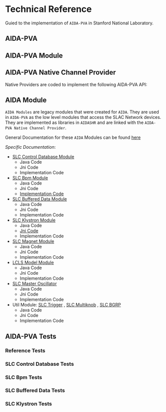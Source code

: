 # Technical Reference

Guied to the implementation of `AIDA-PVA` in Stanford National Laboratory.

## AIDA-PVA

## AIDA-PVA Module

## AIDA-PVA Native Channel Provider

Native Providers are coded to implement the following AIDA-PVA API:

## AIDA Module

`AIDA Modules` are legacy modules that were created for `AIDA`. They are used in `AIDA-PVA` as the low level modules
that access the SLAC Network devices. They are implemented as libraries in `AIDASHR` and are linked with
the `AIDA-PVA Native Channel Provider`.

General Documentation for these `AIDA` Modules can be found [here](https://www.slac.stanford.edu/grp/cd/soft/aida/)

_Specific Documentation_:

* [SLC Control Database Module](https://www.slac.stanford.edu/grp/cd/soft/aida/slcDatabaseDpGuide.html)
  * Java Code
  * Jni Code
  * Implementation Code
* [SLC Bpm Module](https://www.slac.stanford.edu/grp/cd/soft/aida/slcBpmDpGuide.html)
  * Java Code
  * Jni Code
  * [Implementation Code](http://www-mcc.slac.stanford.edu/ref_0/AIDASHR/DPSLCBPM_JNI_HELPER.C)
* [SLC Buffered Data Module](https://www.slac.stanford.edu/grp/cd/soft/aida/slcBuffDpGuide.html)
  * Java Code
  * Jni Code
  * Implementation Code
* [SLC Klystron Module](https://www.slac.stanford.edu/grp/cd/soft/aida/slcKlysDpGuide.html)
  * Java Code
  * [Jni Code](http://www-mcc.slac.stanford.edu/ref_0/AIDASHR/DPSLCKLYS_JNI.C)
  * Implementation Code
* [SLC Magnet Module](https://www.slac.stanford.edu/grp/cd/soft/aida/slcMagnetDpGuide.html)
  * Java Code
  * Jni Code
  * Implementation Code
* [LCLS Model Module](https://www.slac.stanford.edu/grp/cd/soft/aida/lclsModelDpGuide.html)
  * Java Code
  * Jni Code
  * Implementation Code
* [SLC Master Oscillator](https://www.slac.stanford.edu/grp/cd/soft/aida/slcMasterOscDpGuide.html)
  * Java Code
  * Jni Code
  * Implementation Code
* Util Module: [SLC Trigger](https://www.slac.stanford.edu/grp/cd/soft/aida/slcTrigDpGuide.html)
  , [SLC Multiknob](https://www.slac.stanford.edu/grp/cd/soft/aida/slcMultiknobDpGuide.html)
  , [SLC BGRP](https://www.slac.stanford.edu/grp/cd/soft/aida/slcBgrpDpGuide.html)
  * Java Code
  * Jni Code
  * Implementation Code

## AIDA-PVA Tests

### Reference Tests

### SLC Control Database Tests

### SLC Bpm Tests

### SLC Buffered Data Tests

### SLC Klystron Tests
